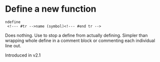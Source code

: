 # Define a new function

```
ndefine 
 <!--- #tr -->name (symbol)<!--- #end tr -->
```


Does nothing. Use to stop a define from actually defining. Simpler than wrapping whole define in a comment block or commenting each individual line out.

Introduced in v2.1

